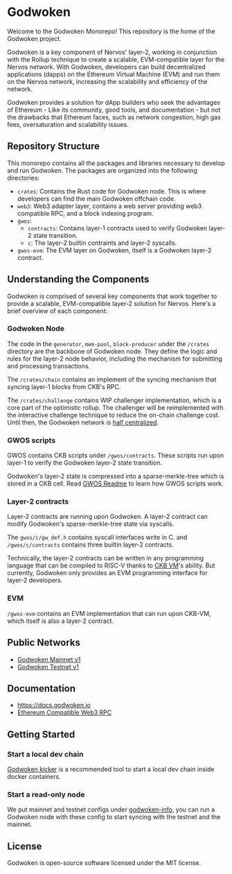 # Godwoken

Welcome to the Godwoken Monorepo! This repository is the home of the Godwoken project.

Godwoken is a key component of Nervos' layer-2, working in conjunction with the Rollup technique to create a scalable, EVM-compatible layer for the Nervos network. With Godwoken, developers can build decentralized applications (dapps) on the Ethereum Virtual Machine (EVM) and run them on the Nervos network, increasing the scalability and efficiency of the network.

Godwoken provides a solution for dApp builders who seek the advantages of Ethereum - Like its community, good tools, and documentation - but not the drawbacks that Ethereum faces, such as network congestion, high gas fees, oversaturation and scalability issues.


## Repository Structure

This monorepo contains all the packages and libraries necessary to develop and run Godwoken. The packages are organized into the following directories:

- `crates`: Contains the Rust code for Godwoken node. This is where developers can find the main Godwoken offchain code.
- `web3`: Web3 adapter layer, contains a web server providing web3 compatible RPC, and a block indexing program.
- `gwos`: 
    - `contracts`: Contains layer-1 contracts used to verify Godwoken layer-2 state transition.
    - `c`: The layer-2 builtin contraints and layer-2 syscalls.
- `gwos-evm`: The EVM layer on Godwoken, itself is a Godwoken layer-2 contract.

## Understanding the Components

Godwoken is comprised of several key components that work together to provide a scalable, EVM-compatible layer-2 solution for Nervos. Here's a brief overview of each component:

### Godwoken Node

The code in the `generator`, `mem-pool`, `block-producer` under the `/crates` directory are the backbone of Godwoken node. They define the logic and rules for the layer-2 node behavior, including the mechanism for submitting and processing transactions.

The `/crates/chain` contains an implement of the syncing mechanism that syncing layer-1 blocks from CKB's RPC.

The `/crates/challenge` contains WIP challenger implementation, which is a core part of the optimistic rollup. The challenger will be reimplemented with the interactive challenge technique to reduce the on-chain challenge cost. Until then, the Godwoken network is [half centralized](https://docs.godwoken.io/overview#decentralization-roadmap).

### GWOS scripts

GWOS contains CKB scripts under `/gwos/contracts`. These scripts run upon layer-1 to verify the Godwoken layer-2 state transition.

Godwoken's layer-2 state is compressed into a sparse-merkle-tree which is stored in a CKB cell. Read [GWOS Readme](gwos/README.md) to learn how GWOS scripts work.

### Layer-2 contracts

Layer-2 contracts are running upon Godwoken. A layer-2 contract can modify Godwoken's sparse-merkle-tree state via syscalls.

The `gwos/c/gw_def.h` contains syscall interfaces write in C. and `/gwos/c/contracts` contains three builtin layer-2 contracts.

Technically, the layer-2 contracts can be written in any programming language that can be compiled to RISC-V thanks to [CKB VM](https://github.com/nervosnetwork/ckb-vm)'s ability. But currently, Godwoken only provides an EVM programming interface for layer-2 developers.

### EVM

`/gwos-evm` contains an EVM implementation that can run upon CKB-VM, which itself is also a layer-2 contract.

## Public Networks
- [Godwoken Mainnet v1](https://docs.godwoken.io/connectionInfo#godwoken-mainnet-v1)
- [Godwoken Testnet v1](https://docs.godwoken.io/connectionInfo#godwoken-testnet-v1)

## Documentation
- https://docs.godwoken.io
- [Ethereum Compatible Web3 RPC](web3/docs/apis.md)

## Getting Started

### Start a local dev chain

[Godwoken kicker](https://github.com/godwokenrises/godwoken-kicker/blob/develop/docs/kicker-start.md) is a recommended tool to start a local dev chain inside docker containers.

### Start a read-only node

We put mainnet and testnet configs under [godwoken-info](https://github.com/godwokenrises/godwoken-info), you can run a Godwoken node with these config to start syncing with the testnet and the mainnet.

## License

Godwoken is open-source software licensed under the MIT license.
